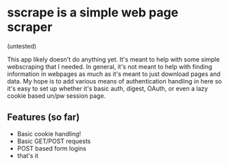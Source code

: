 # sscrape is a simple web page scraper

(untested)

This app likely doesn't do anything yet. It's meant to help with some simple webscraping that I needed. In general, it's not meant to help with finding information in webpages as much as it's meant to just download pages and data. My hope is to add various means of authentication handling in here so it's easy to set up whether it's basic auth, digest, OAuth, or even a lazy cookie based un/pw session page.

## Features (so far)
* Basic cookie handling!
* Basic GET/POST requests
* POST based form logins
* that's it
